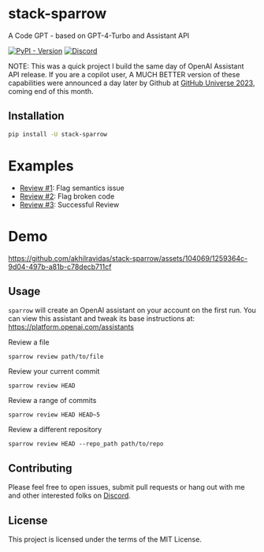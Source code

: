 # stack-sparrow
A Code GPT - based on GPT-4-Turbo and Assistant API

[![PyPI - Version](https://img.shields.io/pypi/v/stack-sparrow)](https://pypi.org/project/stack-sparrow/)
[![Discord](https://img.shields.io/badge/Discord-%235865F2.svg?style=flat&logo=discord&logoColor=white)](https://discord.gg/ZNvjdwrg)

NOTE: This was a quick project I build the same day of OpenAI Assistant API release. If you are a copilot user, A MUCH BETTER version of these capabilities were announced a day later by Github at [GitHub Universe 2023](https://githubuniverse.com/), coming end of this month.

## Installation
```bash
pip install -U stack-sparrow
```

# Examples

- [Review #1](https://mod0.ai/stack-sparrow/review-semantics): Flag semantics issue
- [Review #2](https://mod0.ai/stack-sparrow/review-basic-issues): Flag broken code
- [Review #3](https://mod0.ai/stack-sparrow/review-lgtm): Successful Review

# Demo



https://github.com/akhilravidas/stack-sparrow/assets/104069/1259364c-9d04-497b-a81b-c78decb711cf




## Usage

`sparrow` will create an OpenAI assistant on your account on the first run. You can view this assistant and tweak its base instructions at: https://platform.openai.com/assistants

Review a file

```
sparrow review path/to/file
```

Review your current commit

```
sparrow review HEAD
```

Review a range of commits

```
sparrow review HEAD HEAD~5
```

Review a different repository

```
sparrow review HEAD --repo_path path/to/repo
```

## Contributing

Please feel free to open issues, submit pull requests or hang out with me and other interested folks on [Discord](https://discord.gg/ZNvjdwrg).

## License

This project is licensed under the terms of the MIT License.
